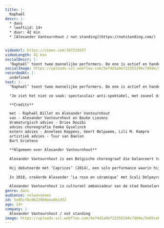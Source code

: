 ```yaml
---
title: |-
  Raphaël
descr: |-
  * dans
  * leeftijd: 14+
  * duur: 42 min
  * [Alexander Vantournhout / not standing](https://notstanding.com/)

  ‍
videoUrl: https://vimeo.com/307219257
videoLength: 42 min
socialDescr: |-
  ‘Raphaël’ toont twee mannelijke performers. De ene is actief en handelt (hij), de ander is schijnbaar levenloos en inert (hem). Hij tracht hem te manipuleren tot ideale dans- of sparringpartner, maar wordt in die poging tegelijk zelf tot ding gemaakt. Samen dansen ze een geforceerd duet. Beide lichamen meten de grenzen op tussen intimiteit en perversie, tussen subject en object. Vervolgens doen ze die grenzen vervagen in wederzijdse medeplichtigheid."Je ziet het niet zo vaak: spectaculair anti-spektakel, met zoveel diepere lagen onder een lichamelijke confrontatie die extreem tastbaar en erg toegankelijk is. Het duidt op grote kunst van een artiest met een grote toekomst." (****, De Standaard)
socialImage: https://uploads-ssl.webflow.com/5e74d1a9ef22355294c7d60e/5e85ceba17664b211792a488_Raphael%20-%20Bart%20Grietens-web.jpg
recordedAt: |-
  undefined
text: |-
  ‘Raphaël’ toont twee mannelijke performers. De ene is actief en handelt (hij), de ander is schijnbaar levenloos en inert (hem). Hij tracht hem te manipuleren tot ideale dans- of sparringpartner, maar wordt in die poging tegelijk zelf tot ding gemaakt. Samen dansen ze een geforceerd duet. Beide lichamen meten de grenzen op tussen intimiteit en perversie, tussen subject en object. Vervolgens doen ze die grenzen vervagen in wederzijdse medeplichtigheid.
  
  "Je ziet het niet zo vaak: spectaculair anti-spektakel, met zoveel diepere lagen onder een lichamelijke confrontatie die extreem tastbaar en erg toegankelijk is. Het duidt op grote kunst van een artiest met een grote toekomst." (\*\*\*\*, De Standaard)

  **Credits**

  met - Raphaël Billet en Alexander Vantournhout
  van - Alexander Vantournhout en Bauke Lievens
  dramaturgisch advies - Dries Douibi
  advies choreografie Femke Gyselinck
  extern advies - Anneleen Keppens, Geert Belpaeme, Lili M. Rampre
  artistiek advies - Tuur van Baelen
  Bart Grietens
  
  **Algemeen over Alexander Vantournhout**
  
  Alexander Vantournhout is een Belgische choreograaf die balanceert tussen dans en circus. Hij studeerde hedendaagse dans aan de Brusselse PARTS (Performing Arts Research and Training Studios) en single wheel in ESAC (Ecole Supérieure des Arts du Cirque) in Brussel.
  
  Hij debuteerde met ‘Caprices’ (2014), een solo performance waarin hij ode brengt aan de muziek van Salvatore Sciarrino. In ‘ANECKXANDER’ (2015) zette hij een uitgebalanceerde solo performance neer, voor deze choreografie ging hij de samenwerking aan met sparringpartner Bauke Lievens. ‘ANECKXANDER’ kaapte meerdere prijzen: Circus Next 2014, Theater Aan Zee 2015, Aerowaves 2015 en een selectie voor Theaterfestival 2016. Daarna maakten Alexander en Bauke ook ‘RAPHAEL’ (2017), een geforceerd duet met een inert lichaam.
  
  In 2018, creëerde Alexander ‘La rose en céramique’ met Scali Delpeyrat, in het kader van Sujet à Vif, Festival d’Avignon (FR). Daarnaast tourt hij in 2018 doorheen Europa met zijn nieuwe creatie ‘Red Haired Man’ (in première in oktober 2018 in Vooruit). Vantournhout geeft regelmatig les aan ESAC and ACAPA (Academy for Circus and Performance Art, Tilburg NL). Hij was ook al gastdocent aan DOCH-Stockholm (SE), Codarts (NE) Verigo (IT), Deltebre Dansa (ES), Concorde university (CA) en P.A.R.T.S
  
  Alexander Vantournhout is cultureel ambassadeur van de stad Roeselare (BE), huisartiest van PRPLX (BE) en Vooruit-resident tot 2021.
genre: dans
audience: volwassenen
id: 5e85cf8c06229b0eea0b1d52
age: 14+
company: |-
  Alexander Vantournhout / not standing
image: https://uploads-ssl.webflow.com/5e74d1a9ef22355294c7d60e/5e85ceba17664b211792a488_Raphael%20-%20Bart%20Grietens-web.jpg
---
```

